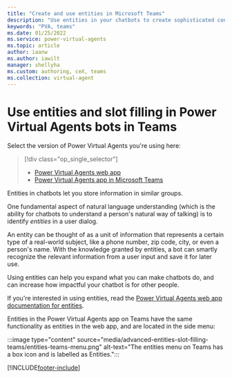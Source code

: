 ```yaml
---
title: "Create and use entities in Microsoft Teams"
description: "Use entities in your chatbots to create sophisticated conversations."
keywords: "PVA, teams"
ms.date: 01/25/2022
ms.service: power-virtual-agents
ms.topic: article
author: iaanw
ms.author: iawilt
manager: shellyha
ms.custom: authoring, ceX, teams
ms.collection: virtual-agent
---
```


# Use entities and slot filling in Power Virtual Agents bots in Teams

Select the version of Power Virtual Agents you're using here:

> [!div class="op_single_selector"]
>
> - [Power Virtual Agents web app](../advanced-entities-slot-filling.md)
> - [Power Virtual Agents app in Microsoft Teams](advanced-entities-slot-filling-teams.md)

Entities in chatbots let you store information in similar groups.

One fundamental aspect of natural language understanding (which is the ability for chatbots to understand a person's natural way of talking) is to identify *entities* in a user dialog.

An entity can be thought of as a unit of information that represents a certain type of a real-world subject, like a phone number, zip code, city, or even a person's name. With the knowledge granted by entities, a bot can smartly recognize the relevant information from a user input and save it for later use.

Using entities can help you expand what you can make chatbots do, and can increase how impactful your chatbot is for other people.

If you're interested in using entities, read the [Power Virtual Agents web app documentation for entities](../advanced-entities-slot-filling.md).

Entities in the Power Virtual Agents app on Teams have the same functionality as entities in the web app, and are located in the side menu:

:::image type="content" source="media/advanced-entities-slot-filling-teams/entities-teams-menu.png" alt-text="The entities menu on Teams has a box icon and is labelled as Entities.":::

[!INCLUDE[footer-include](../includes/footer-banner.md)]
